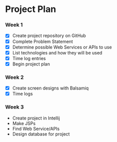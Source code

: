 # Project Plan

### Week 1
- [X] Create project repository on GitHub
- [X] Complete Problem Statement
- [X] Determine possible Web Services or APIs to use
- [X] List technologies and how they will be used
- [X] Time log entries
- [X] Begin project plan

### Week 2
- [X] Create screen designs with Balsamiq
- [X] Time logs

### Week 3
- Create project in Intellij
- Make JSPs
- Find Web Service/APIs
- Design database for project
